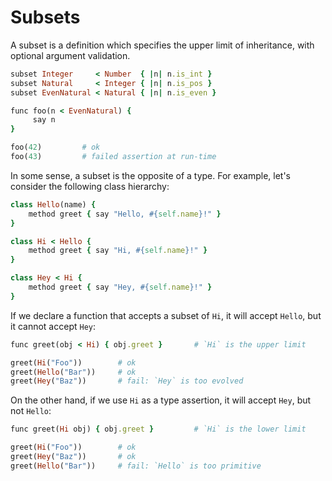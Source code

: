 # Subsets

A subset is a definition which specifies the upper limit of inheritance, with optional argument validation.

```ruby
subset Integer     < Number  { |n| n.is_int }
subset Natural     < Integer { |n| n.is_pos }
subset EvenNatural < Natural { |n| n.is_even }

func foo(n < EvenNatural) {
     say n
}

foo(42)         # ok
foo(43)         # failed assertion at run-time
```

In some sense, a subset is the opposite of a type. For example, let's consider the following class hierarchy:

```ruby
class Hello(name) {
    method greet { say "Hello, #{self.name}!" }
}

class Hi < Hello {
    method greet { say "Hi, #{self.name}!" }
}

class Hey < Hi {
    method greet { say "Hey, #{self.name}!" }
}
```

If we declare a function that accepts a subset of `Hi`, it will accept `Hello`, but it cannot accept `Hey`:

```ruby
func greet(obj < Hi) { obj.greet }       # `Hi` is the upper limit

greet(Hi("Foo"))        # ok
greet(Hello("Bar"))     # ok
greet(Hey("Baz"))       # fail: `Hey` is too evolved
```

On the other hand, if we use `Hi` as a type assertion, it will accept `Hey`, but not `Hello`:

```ruby
func greet(Hi obj) { obj.greet }         # `Hi` is the lower limit

greet(Hi("Foo"))        # ok
greet(Hey("Baz"))       # ok
greet(Hello("Bar"))     # fail: `Hello` is too primitive
```
